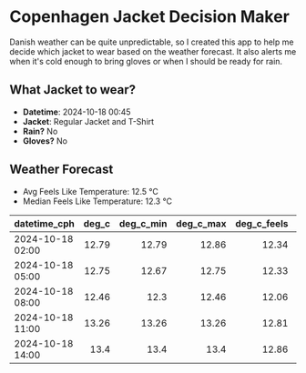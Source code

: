 
# Copenhagen Jacket Decision Maker

Danish weather can be quite unpredictable, so I created this app to help me decide which jacket to wear based on the weather forecast. 
It also alerts me when it's cold enough to bring gloves or when I should be ready for rain.

## What Jacket to wear?

- **Datetime**: 2024-10-18 00:45
- **Jacket**: Regular Jacket and T-Shirt
- **Rain?** No
- **Gloves?** No

## Weather Forecast
- Avg Feels Like Temperature: 12.5 °C
- Median Feels Like Temperature: 12.3 °C

| datetime_cph     |   deg_c |   deg_c_min |   deg_c_max |   deg_c_feels | weather   | wind   | rain   |
|:-----------------|--------:|------------:|------------:|--------------:|:----------|:-------|:-------|
| 2024-10-18 02:00 |   12.79 |       12.79 |       12.86 |         12.34 | Clouds    | Medium | None   |
| 2024-10-18 05:00 |   12.75 |       12.67 |       12.75 |         12.33 | Clouds    | Low    | None   |
| 2024-10-18 08:00 |   12.46 |       12.3  |       12.46 |         12.06 | Clouds    | Low    | None   |
| 2024-10-18 11:00 |   13.26 |       13.26 |       13.26 |         12.81 | Clouds    | Low    | None   |
| 2024-10-18 14:00 |   13.4  |       13.4  |       13.4  |         12.86 | Clouds    | Low    | None   |
        